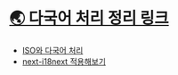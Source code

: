 # [🌏 다국어 처리 정리 링크](https://garnet-amber-db9.notion.site/a5f527df12f144eaaf674a43894d2e72)
- [ISO와 다국어 처리](https://garnet-amber-db9.notion.site/ISO-e1ec1093bfe442719bbc5f3b2fd153af)
- [next-i18next 적용해보기](https://garnet-amber-db9.notion.site/next-i18next-d6722910d5e9487db6db7e3bee60138f)
